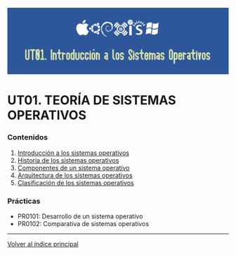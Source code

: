 ![Carátula UT01](imgs/caratula_ut01.png)

# UT01. TEORÍA DE SISTEMAS OPERATIVOS



### Contenidos

1. [Introducción a los sistemas operativos](01_introducción.md)
2. [Historia de los sistemas operativos](02_historia.md)
3. [Componentes de un sistema operativo](03_componentes.md)
4. [Arquitectura de los sistemas operativos](04_arquitectura.md)
5. [Clasificación de los sistemas operativos](05_clasificación.md)

### Prácticas

- PR0101: Desarrollo de un sistema operativo
- PR0102: Comparativa de sistemas operativos

***
[Volver al índice principal](../index.md)